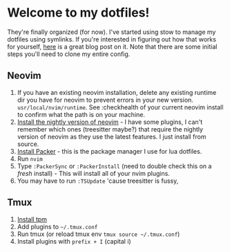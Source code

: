 # Welcome to my dotfiles!

They're finally organized (for now). I've started using stow to manage my
dotfiles using symlinks. If you're interested in figuring out how that works
for yourself, [here][blog] is a great blog post on it. Note that there are some
initial steps you'll need to clone my entire config.

## Neovim

1. If you have an existing neovim installation, delete any existing runtime dir
   you have for neovim to prevent errors in your new version.
   `usr/local/nvim/runtime`. See :checkhealth of your current neovim install to
   confirm what the path is on your machine.
2. [Install the nightly version of neovim][nightly] - I have some plugins, I
   can't remember which ones (treesitter maybe?) that require the nightly
   version of neovim as they use the latest features. I just install from
   source.
3. [Install Packer][packer] - this is the package manager I use for lua
   dotfiles.
4. Run `nvim`
5. Type `:PackerSync` or `:PackerInstall` (need to double check this on a
   *fresh* install) - This will install all of your nvim plugins.
6. You may have to run `:TSUpdate` 'cause treesitter is fussy,

[blog]: https://brandon.invergo.net/news/2012-05-26-using-gnu-stow-to-manage-your-dotfiles.html
[packer]: https://github.com/wbthomason/packer.nvim?tab=readme-ov-file#quickstart
[nightly]: https://github.com/neovim/neovim/releases/nightly

## Tmux

1. [Install tpm][tpm]
2. Add plugins to `~/.tmux.conf`
3. Run tmux (or reload tmux env `tmux source ~/.tmux.conf`)
4. Install plugins with `prefix + I` (capital i)

[tpm]: https://github.com/tmux-plugins/tpm?tab=readme-ov-file#installation
